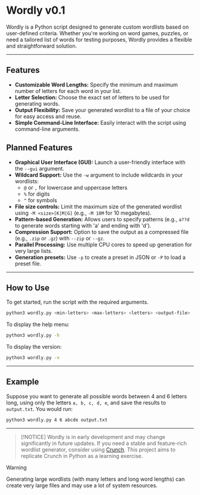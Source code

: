 # Wordly v0.1

Wordly is a Python script designed to generate custom wordlists based on user-defined criteria. Whether you're working on word games, puzzles, or need a tailored list of words for testing purposes, Wordly provides a flexible and straightforward solution.

---

## Features

- **Customizable Word Lengths:** Specify the minimum and maximum number of letters for each word in your list.
- **Letter Selection:** Choose the exact set of letters to be used for generating words.
- **Output Flexibility:** Save your generated wordlist to a file of your choice for easy access and reuse.
- **Simple Command-Line Interface:** Easily interact with the script using command-line arguments.

## Planned Features

- **Graphical User Interface (GUI):** Launch a user-friendly interface with the `--gui` argument.
- **Wildcard Support:** Use the `-w` argument to include wildcards in your wordlists:
    - `@` or `,` for lowercase and uppercase letters
    - `%` for digits
    - `^` for symbols
- **File size controls:** Limit the maximum size of the generated wordlist using `-M <size>[K|M|G]` (e.g., `-M 10M` for 10 megabytes).
- **Pattern-based Generation:** Allows users to specify patterns (e.g., `a??d` to generate words starting with 'a' and ending with 'd').
- **Compression Support:** Option to save the output as a compressed file (e.g., `.zip` or `.gz`) with `--zip` or `--gz`.
- **Parallel Processing:** Use multiple CPU cores to speed up generation for very large lists.
- **Generation presets:** Use `-p` to create a preset in JSON or `-P` to load a preset file.

---

## How to Use

To get started, run the script with the required arguments.

```bash
python3 wordly.py <min-letters> <max-letters> <letters> <output-file>
```

To display the help menu:

```bash
python3 wordly.py -h
```

To display the version:

```bash
python3 wordly.py -v
```

---

## Example

Suppose you want to generate all possible words between 4 and 6 letters long, using only the letters `a, b, c, d, e`, and save the results to `output.txt`. You would run:

```bash
python3 wordly.py 4 6 abcde output.txt
```

---

> [!NOTICE]
> Wordly is in early development and may change significantly in future updates. If you need a stable and feature-rich wordlist generator, consider using [Crunch](https://www.kali.org/tools/crunch/). This project aims to replicate Crunch in Python as a learning exercise.

> [!WARNING] 
> Generating large wordlists (with many letters and long word lengths) can create very large files and may use a lot of system resources.